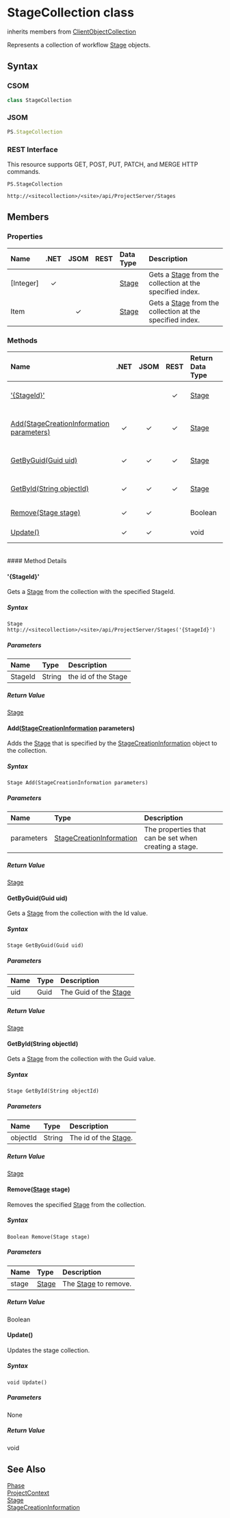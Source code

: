 [comment]: # (Name:StageCollection)
[comment]: # (Type:class)
[comment]: # (Status:Incomplete)

# <a name="name"></a>StageCollection class

inherits members from [ClientObjectCollection<Stage>](https://msdn.microsoft.com/EN-US/library/ee539303)<br/>

<a name="description"></a>Represents a collection of workflow [Stage](Stage.md) objects.

## <a name="syntax"></a>Syntax

### CSOM

```C#
class StageCollection 
```
### JSOM

```JavaScript
PS.StageCollection
```
### REST Interface

This resource supports GET, POST, PUT, PATCH, and MERGE HTTP commands.

```
PS.StageCollection

http://<sitecollection>/<site>/api/ProjectServer/Stages
```

## <a name="members"></a>Members

### <a name="properties"></a>Properties

|**Name**|**.NET**|**JSOM**|**REST**|**Data Type**|**Description**|
|:-----|:-----:|:-----:|:-----:|:-----|:-----|
|<a name="[Integer]"></a>[Integer]|&#x2713;|||[Stage](Stage.md)|Gets a [Stage](Stage.md) from the collection at the specified index.|
|<a name="Item"></a>Item||&#x2713;||[Stage](Stage.md)|Gets a [Stage](Stage.md) from the collection at the specified index.|

### <a name="methods"></a>Methods

|**Name**|**.NET**|**JSOM**|**REST**|**Return Data Type**|**Description**|
|:-----|:-----:|:-----:|:-----:|:-----|:-----|
|[&#39;{StageId}&#39;](#&#39;{StageId}&#39;)|||&#x2713;|[Stage](Stage.md)|Gets a [Stage](Stage.md) from the collection with the specified StageId.|
|[Add(StageCreationInformation parameters)](#Add_[StageCreationInformation]_StageCreationInformation.md__parameters_)|&#x2713;|&#x2713;|&#x2713;|[Stage](Stage.md)|Adds the [Stage](Stage.md) that is specified by the [StageCreationInformation](StageCreationInformation.md) object to the collection.|
|[GetByGuid(Guid uid)](#GetByGuid_Guid_uid_)|&#x2713;|&#x2713;|&#x2713;|[Stage](Stage.md)|Gets a [Stage](Stage.md) from the collection with the Id value.|
|[GetById(String objectId)](#GetById_String_objectId_)|&#x2713;|&#x2713;|&#x2713;|[Stage](Stage.md)|Gets a [Stage](Stage.md) from the collection with the Guid value.|
|[Remove(Stage stage)](#Remove_[Stage]_Stage.md__stage_)|&#x2713;|&#x2713;||Boolean|Removes the specified [Stage](Stage.md) from the collection.|
|[Update()](#Update__)|&#x2713;|&#x2713;||void|Updates the stage collection.|

<br/>
#### Method Details

#### <a name="&#39;{StageId}&#39;"></a>&#39;{StageId}&#39;
 
Gets a [Stage](Stage.md) from the collection with the specified StageId.

##### Syntax

```
Stage http://<sitecollection>/<site>/api/ProjectServer/Stages('{StageId}')
```

##### Parameters
|**Name** |**Type**|**Description**|
|:------ |:----|:------ |
|StageId|String|the id of the Stage|

##### Return Value

[Stage](Stage.md)

#### <a name="Add_[StageCreationInformation]_StageCreationInformation.md__parameters_"></a>Add([StageCreationInformation](StageCreationInformation.md) parameters)
 
Adds the [Stage](Stage.md) that is specified by the [StageCreationInformation](StageCreationInformation.md) object to the collection.

##### Syntax

```
Stage Add(StageCreationInformation parameters)
```

##### Parameters
|**Name** |**Type**|**Description**|
|:------ |:----|:------ |
|parameters|[StageCreationInformation](StageCreationInformation.md)|The properties that can be set when creating a stage.|

##### Return Value

[Stage](Stage.md)

#### <a name="GetByGuid_Guid_uid_"></a>GetByGuid(Guid uid)
 
Gets a [Stage](Stage.md) from the collection with the Id value.

##### Syntax

```
Stage GetByGuid(Guid uid)
```

##### Parameters
|**Name** |**Type**|**Description**|
|:------ |:----|:------ |
|uid|Guid|The Guid of the [Stage](Stage.md)|

##### Return Value

[Stage](Stage.md)

#### <a name="GetById_String_objectId_"></a>GetById(String objectId)
 
Gets a [Stage](Stage.md) from the collection with the Guid value.

##### Syntax

```
Stage GetById(String objectId)
```

##### Parameters
|**Name** |**Type**|**Description**|
|:------ |:----|:------ |
|objectId|String|The id of the [Stage](Stage.md).|

##### Return Value

[Stage](Stage.md)

#### <a name="Remove_[Stage]_Stage.md__stage_"></a>Remove([Stage](Stage.md) stage)
 
Removes the specified [Stage](Stage.md) from the collection.

##### Syntax

```
Boolean Remove(Stage stage)
```

##### Parameters
|**Name** |**Type**|**Description**|
|:------ |:----|:------ |
|stage|[Stage](Stage.md)|The [Stage](Stage.md) to remove.|

##### Return Value

Boolean

#### <a name="Update__"></a>Update()
 
Updates the stage collection.

##### Syntax

```
void Update()
```

##### Parameters

None

##### Return Value

void

## <a name="seeAlso"></a>See Also

[Phase](Phase.md)<br/>
[ProjectContext](ProjectContext.md)<br/>
[Stage](Stage.md)<br/>
[StageCreationInformation](StageCreationInformation.md)<br/>
